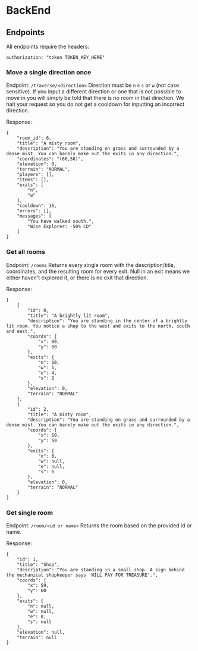 # BackEnd

## Endpoints

All endpoints require the headers:

```
authorization: "token TOKEN_KEY_HERE"
```

### Move a single direction once
Endpoint: `/traverse/<direction>`
Direction must be `n` `e` `s` or `w` (not case sensitive). If you input a different direction or one that is not possible to move in you will simply be told that there is no room in that direction. We halt your request so you do not get a cooldown for inputting an incorrect direction.

Response:

```
{
    "room_id": 6,
    "title": "A misty room",
    "description": "You are standing on grass and surrounded by a dense mist. You can barely make out the exits in any direction.",
    "coordinates": "(60,58)",
    "elevation": 0,
    "terrain": "NORMAL",
    "players": [],
    "items": [],
    "exits": [
        "n",
        "w"
    ],
    "cooldown": 15,
    "errors": [],
    "messages": [
        "You have walked south.",
        "Wise Explorer: -50% CD"
    ]
}
```

### Get all rooms
Endpoint: `/rooms`
Returns every single room with the description/title, coordinates, and the resulting room for every exit. Null in an exit means we either haven't explored it, or there is no exit that direction.

Response:

```
[
    {
        "id": 0,
        "title": "A brightly lit room",
        "description": "You are standing in the center of a brightly lit room. You notice a shop to the west and exits to the north, south and east.",
        "coords": {
            "x": 60,
            "y": 60
        },
        "exits": {
            "n": 10,
            "w": 1,
            "e": 4,
            "s": 2
        },
        "elevation": 0,
        "terrain": "NORMAL"
    },
    {
        "id": 2,
        "title": "A misty room",
        "description": "You are standing on grass and surrounded by a dense mist. You can barely make out the exits in any direction.",
        "coords": {
            "x": 60,
            "y": 59
        },
        "exits": {
            "n": 0,
            "w": null,
            "e": null,
            "s": 6
        },
        "elevation": 0,
        "terrain": "NORMAL"
    }
]
```

### Get single room
Endpoint: `/room/<id or name>`
Returns the room based on the provided id or name.

Response:

```
{
    "id": 1,
    "title": "Shop",
    "description": "You are standing in a small shop. A sign behind the mechanical shopkeeper says 'WILL PAY FOR TREASURE'.",
    "coords": {
        "x": 59,
        "y": 60
    },
    "exits": {
        "n": null,
        "w": null,
        "e": 0,
        "s": null
    },
    "elevation": null,
    "terrain": null
}
```